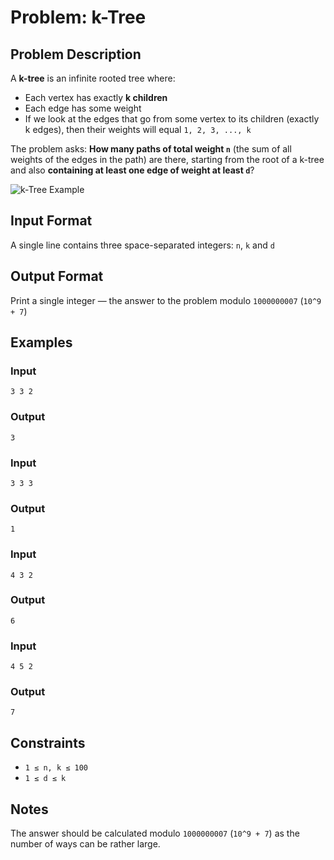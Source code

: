 
# Problem: k-Tree

## Problem Description
A **k-tree** is an infinite rooted tree where:
- Each vertex has exactly **k children**
- Each edge has some weight
- If we look at the edges that go from some vertex to its children (exactly k edges), then their weights will equal `1, 2, 3, ..., k`

The problem asks: **How many paths of total weight `n`** (the sum of all weights of the edges in the path) are there, starting from the root of a k-tree and also **containing at least one edge of weight at least `d`**?


![k-Tree Example](https://espresso.codeforces.com/5f44e910ac6f25b7db3084c9a710bdc243bed406.png)


## Input Format

A single line contains three space-separated integers: `n`, `k` and `d`

## Output Format

Print a single integer — the answer to the problem modulo `1000000007` (`10^9 + 7`)

## Examples

### Input
`3 3 2`<br/>

### Output
`3`<br/>

### Input
`3 3 3`<br/>

### Output
`1`<br/>

### Input
`4 3 2`<br/>

### Output
`6`<br/>

### Input
`4 5 2`<br/>

### Output
`7`<br/>

## Constraints
- `1 ≤ n, k ≤ 100`
- `1 ≤ d ≤ k`

## Notes
The answer should be calculated modulo `1000000007` (`10^9 + 7`) as the number of ways can be rather large.

